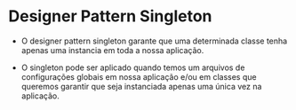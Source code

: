 
# Designer Pattern Singleton

- O designer pattern singleton garante que uma determinada classe tenha apenas uma instancia em toda a nossa aplicação.

- O singleton pode ser aplicado quando temos um arquivos de configurações globais em nossa aplicação e/ou em classes que queremos garantir que seja instanciada apenas uma única vez na aplicação.